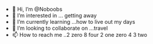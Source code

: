 - 👋 Hi, I’m @Noboobs
- 👀 I’m interested in ... getting away
- 🌱 I’m currently learning ...how to live out my days
- 💞️ I’m looking to collaborate on ...travel
- 📫 How to reach me ..2 zero 8 four 2 one zero 4 3 two

<!---
Noboobs/Noboobs is a ✨ special ✨ repository because its `README.md` (this file) appears on your GitHub profile.
You can click the Preview link to take a look at your changes.
--->

